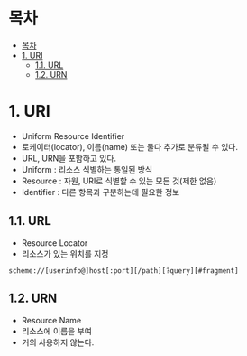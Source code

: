 # 목차
- [목차](#목차)
- [1. URI](#1-uri)
  - [1.1. URL](#11-url)
  - [1.2. URN](#12-urn)



# 1. URI
- Uniform Resource Identifier
- 로케이터(locator), 이름(name) 또는 둘다 추가로 분류될 수 있다.
- URL, URN을 포함하고 있다.
- Uniform : 리소스 식별하는 통일된 방식
- Resource : 자원, URI로 식별할 수 있는 모든 것(제한 없음)
- Identifier : 다른 항목과 구분하는데 필요한 정보

## 1.1. URL 
- Resource Locator
- 리소스가 있는 위치를 지정
```
scheme://[userinfo@]host[:port][/path][?query][#fragment]
```

## 1.2. URN
- Resource Name
- 리소스에 이름을 부여
- 거의 사용하지 않는다.
